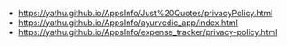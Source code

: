 - https://yathu.github.io/AppsInfo/Just%20Quotes/privacyPolicy.html
- https://yathu.github.io/AppsInfo/ayurvedic_app/index.html
- https://yathu.github.io/AppsInfo/expense_tracker/privacy-policy.html
